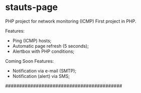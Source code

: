 # stauts-page
PHP project for network monitoring (ICMP)
First project in PHP.

Features:
- Ping (ICMP) hosts;
- Automatic page refresh (5 seconds);
- Alertbox with PHP conditions;

Coming Soon Features:
- Notification via e-mail (SMTP);
- Notification (alert) via SMS;

##########################################

